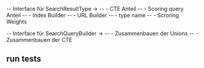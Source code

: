 -- Interface für SearchResultType ->
--    - CTE Anteil
--    - Scoring query Anteil
--    - Index Builder
--    - URL Builder
--    - type name
--    - Scroring Weights

-- Interface für SearchQueryBuilder ->
--    - Zusammenbauen der Unions
--    - Zusammenbauen der CTE

## run tests

